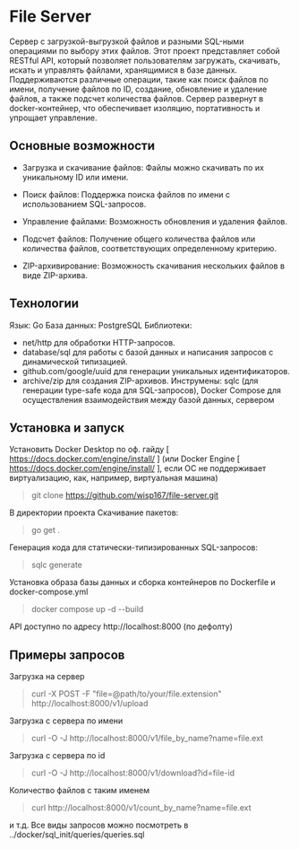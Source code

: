 # File Server
Сервер с загрузкой-выгрузкой файлов и разными SQL-ными операциями по выбору этих файлов.
Этот проект представляет собой RESTful API, который позволяет пользователям загружать, скачивать, искать и управлять файлами, хранящимися в базе данных. Поддерживаются различные операции, такие как поиск файлов по имени, получение файлов по ID, создание, обновление и удаление файлов, а также подсчет количества файлов.
Сервер развернут в docker-контейнер, что обеспечивает изоляцию, портативность и упрощает управление.

## Основные возможности
 - Загрузка и скачивание файлов: Файлы можно скачивать по их уникальному ID или имени.

 - Поиск файлов: Поддержка поиска файлов по имени с использованием SQL-запросов.

 - Управление файлами: Возможность обновления и удаления файлов.

 - Подсчет файлов: Получение общего количества файлов или количества файлов, соответствующих определенному критерию.

 - ZIP-архивирование: Возможность скачивания нескольких файлов в виде ZIP-архива.

## Технологии
Язык: Go
База данных: PostgreSQL
Библиотеки:
- net/http для обработки HTTP-запросов.
- database/sql для работы с базой данных и написания запросов с динамической типизацией.
- github.com/google/uuid для генерации уникальных идентификаторов.
- archive/zip для создания ZIP-архивов.
Инструмены: sqlc (для генерации type-safe кода для SQL-запросов), Docker Compose для осуществления взаимодействия между базой данных, сервером
## Установка и запуск
Установить Docker Desktop по оф. гайду [ https://docs.docker.com/engine/install/ ] (или Docker Engine [ https://docs.docker.com/engine/install/ ], если ОС не поддерживает виртуализацию, как, например, виртуальная машина)
>git clone https://github.com/wisp167/file-server.git

В директории проекта
Скачивание пакетов:
>go get .

Генерация кода для статически-типизированных SQL-запросов:
>sqlc generate

Установка образа базы данных и сборка контейнеров по Dockerfile и docker-compose.yml
>docker compose up -d --build

API доступно по адресу http://localhost:8000 (по дефолту)
## Примеры запросов
Загрузка на сервер
>curl -X POST -F "file=@path/to/your/file.extension" http://localhost:8000/v1/upload

Загрузка с сервера по имени
>curl -O -J  http://localhost:8000/v1/file_by_name?name=file.ext

Загрузка с сервера по id
>curl -O -J http://localhost:8000/v1/download?id=file-id

Количество файлов с таким именем
>curl http://localhost:8000/v1/count_by_name?name=file.ext

и т.д.
Все виды запросов можно посмотреть в ../docker/sql_init/queries/queries.sql
